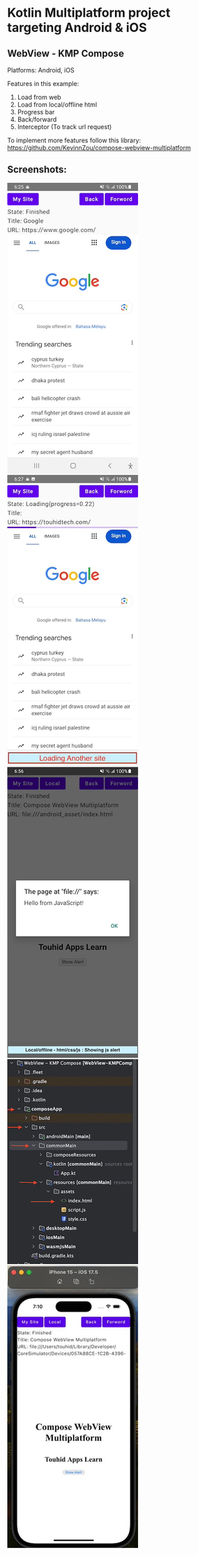# Kotlin Multiplatform project targeting Android & iOS

## WebView - KMP Compose

Platforms: Android, iOS

Features in this example:
1. Load from web
2. Load from local/offline html
3. Progress bar
4. Back/forward
5. Interceptor (To track url request)

To implement more features follow this library: https://github.com/KevinnZou/compose-webview-multiplatform


## Screenshots:

![Load web](https://raw.githubusercontent.com/TouhidApps/KMP-Compose-Examples/main/WebView%20-%20KMP%20Compose/screenshot/webview-1.jpg)
![Progress loading](https://raw.githubusercontent.com/TouhidApps/KMP-Compose-Examples/main/WebView%20-%20KMP%20Compose/screenshot/webview-2.jpg)
![Load from assets/Offline html](https://raw.githubusercontent.com/TouhidApps/KMP-Compose-Examples/main/WebView%20-%20KMP%20Compose/screenshot/webview-3.jpg)
![Project structure](https://raw.githubusercontent.com/TouhidApps/KMP-Compose-Examples/main/WebView%20-%20KMP%20Compose/screenshot/webview-4.jpg)
![iOS Preview offline](https://raw.githubusercontent.com/TouhidApps/KMP-Compose-Examples/main/WebView%20-%20KMP%20Compose/screenshot/webview-5.jpg)












